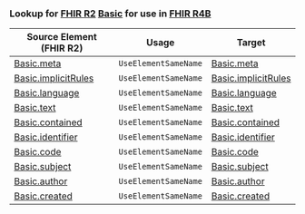 ### Lookup for [FHIR R2](https://hl7.org/fhir/DSTU2/) [Basic](https://hl7.org/fhir/DSTU2/Basic.html) for use in [FHIR R4B](https://hl7.org/fhir/R4B/)

| Source Element (FHIR R2) | Usage | Target |
| -------------- | ----- | ------ |
| [Basic.meta](https://hl7.org/fhir/DSTU2/Basic.html#resource) | `UseElementSameName` | [Basic.meta](https://hl7.org/fhir/R4B/Basic.html#resource) |
| [Basic.implicitRules](https://hl7.org/fhir/DSTU2/Basic.html#resource) | `UseElementSameName` | [Basic.implicitRules](https://hl7.org/fhir/R4B/Basic.html#resource) |
| [Basic.language](https://hl7.org/fhir/DSTU2/Basic.html#resource) | `UseElementSameName` | [Basic.language](https://hl7.org/fhir/R4B/Basic.html#resource) |
| [Basic.text](https://hl7.org/fhir/DSTU2/Basic.html#resource) | `UseElementSameName` | [Basic.text](https://hl7.org/fhir/R4B/Basic.html#resource) |
| [Basic.contained](https://hl7.org/fhir/DSTU2/Basic.html#resource) | `UseElementSameName` | [Basic.contained](https://hl7.org/fhir/R4B/Basic.html#resource) |
| [Basic.identifier](https://hl7.org/fhir/DSTU2/Basic.html#resource) | `UseElementSameName` | [Basic.identifier](https://hl7.org/fhir/R4B/Basic.html#resource) |
| [Basic.code](https://hl7.org/fhir/DSTU2/Basic.html#resource) | `UseElementSameName` | [Basic.code](https://hl7.org/fhir/R4B/Basic.html#resource) |
| [Basic.subject](https://hl7.org/fhir/DSTU2/Basic.html#resource) | `UseElementSameName` | [Basic.subject](https://hl7.org/fhir/R4B/Basic.html#resource) |
| [Basic.author](https://hl7.org/fhir/DSTU2/Basic.html#resource) | `UseElementSameName` | [Basic.author](https://hl7.org/fhir/R4B/Basic.html#resource) |
| [Basic.created](https://hl7.org/fhir/DSTU2/Basic.html#resource) | `UseElementSameName` | [Basic.created](https://hl7.org/fhir/R4B/Basic.html#resource) |
